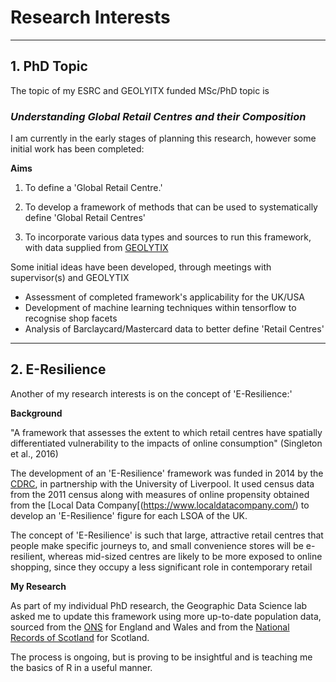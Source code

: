 # Research Interests


---

## 1. PhD Topic

The topic of my ESRC and GEOLYITX funded MSc/PhD topic is

### *Understanding Global Retail Centres and their Composition*


I am currently in the early stages of planning this research, however some initial work has been completed:


**Aims**

1) To define a 'Global Retail Centre.'

2) To develop a framework of methods that can be used to systematically define 'Global Retail Centres'

3) To incorporate various data types and sources to run this framework, with data supplied from [GEOLYTIX](https://geolytix.co.uk/?geodata)


Some initial ideas have been developed, through meetings with supervisor(s) and GEOLYTIX

- Assessment of completed framework's applicability for the UK/USA
- Development of machine learning techniques within tensorflow to recognise shop facets
- Analysis of Barclaycard/Mastercard data to better define 'Retail Centres'

---

## 2. E-Resilience

Another of my research interests is on the concept of 'E-Resilience:'

**Background**

"A framework that assesses the extent to which retail centres have spatially differentiated vulnerability to the impacts of online 
  consumption" (Singleton et al., 2016)
  
The development of an 'E-Resilience' framework was funded in 2014 by the [CDRC](https://www.cdrc.ac.uk/), in partnership with the 
University of Liverpool. It used census data from the 2011 census along with measures of online propensity obtained from the 
[Local Data Company[(https://www.localdatacompany.com/) to develop an 'E-Resilience' figure for each LSOA of the UK.

The concept of 'E-Resilience' is such that large, attractive retail centres that people make specific journeys to, and small convenience
stores will be e-resilient, whereas mid-sized centres are likely to be more exposed to online shopping, since they occupy a less 
significant role in contemporary retail

**My Research**

As part of my individual PhD research, the Geographic Data Science lab asked me to update this framework using more up-to-date population
data, sourced from the [ONS](https://www.ons.gov.uk/peoplepopulationandcommunity/populationandmigration/populationestimates) for England
and Wales and from the [National Records of Scotland](https://www.ons.gov.uk/peoplepopulationandcommunity/populationandmigration/populationestimates)
for Scotland.

The process is ongoing, but is proving to be insightful and is teaching me the basics of R in a useful manner.

